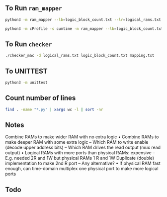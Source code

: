 ## To Run `ram_mapper`
```bash
python3 -m ram_mapper --lb=logic_block_count.txt --lr=logical_rams.txt --out=mapping.txt -v
```
```bash
python3 -m cProfile -s cumtime -m ram_mapper --lb=logic_block_count.txt --lr=logical_rams.txt --out=mapping.txt -v -j1
```

## To Run `checker`
```bash
./checker_mac -d logical_rams.txt logic_block_count.txt mapping.txt
```

## To UNITTEST
```bash
python3 -m unittest
```

## Count number of lines
```bash
find . -name "*.py" | xargs wc -l | sort -nr
```

## Notes
Combine RAMs to make wider RAM with no extra logic
• Combine RAMs to make deeper RAM with some extra logic – Which RAM to write enable (decode upper address bits)
– Which RAM drives the read output (mux read output)
• Logical RAMs with more ports than physical RAMs: expensive
– E.g. needed 2R and 1W but physical RAMs 1 R and 1W
Duplicate (double) implementation to make 2nd R port
– Any alternative?
• If physical RAM fast enough, can time-domain multiplex one physical port to make more logical ports

## Todo

